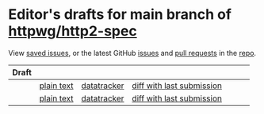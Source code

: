 # Editor's drafts for main branch of [httpwg/http2-spec](https://github.com/httpwg/http2-spec)

View [saved issues](issues.html), or the latest GitHub [issues](https://github.com/httpwg/http2-spec/issues) and [pull requests](https://github.com/httpwg/http2-spec/pulls) in the [repo](https://github.com/httpwg/http2-spec).

| Draft |     |     |     |     |     |     |
| ----- | --- | --- | --- | --- | --- | --- |
| [](./draft-ietf-httpbis-http2bis.html) |[plain text](./draft-ietf-httpbis-http2bis.txt) |[datatracker](https://datatracker.ietf.org/doc/draft-ietf-httpbis-http2bis) |[diff with last submission](https://tools.ietf.org/rfcdiff?url1=https://tools.ietf.org/id/draft-ietf-httpbis-http2bis.txt&amp;url2=https://httpwg.github.io/http2-spec/draft-ietf-httpbis-http2bis.txt) | |
| [](./draft-ietf-httpbis-header-compression.html) |[plain text](./draft-ietf-httpbis-header-compression.txt) |[datatracker](https://datatracker.ietf.org/doc/draft-ietf-httpbis-header-compression) |[diff with last submission](https://tools.ietf.org/rfcdiff?url1=https://tools.ietf.org/id/draft-ietf-httpbis-header-compression.txt&amp;url2=https://httpwg.github.io/http2-spec/draft-ietf-httpbis-header-compression.txt) | |

